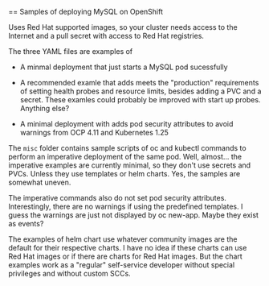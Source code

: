 == Samples of deploying MySQL on OpenShift

Uses Red Hat supported images, so your cluster needs access to the Internet and a pull secret with access to Red Hat registries.

The three YAML files are examples of

* A minmal deployment that just starts a MySQL pod sucessfully

* A recommended examle that adds meets the "production" requirements of setting health probes and resource limits, besides adding a PVC and a secret.
These examles could probably be improved with start up probes. Anything else?

* A minimal deployment with adds pod security attributes to avoid warnings from OCP 4.11 and Kubernetes 1.25

The `misc` folder contains sample scripts of oc and kubectl commands to perform an imperative deployment of the same pod.
Well, almost... the imperative examples are currently minimal, so they don't use secrets and PVCs.
Unless they use templates or helm charts.
Yes, the samples are somewhat uneven.

The imperative commands also do not set pod security attributes.
Interestingly, there are no warnings if using the predefined templates.
I guess the warnings are just not displayed by oc new-app.
Maybe they exist as events?

The examples of helm chart use whatever community images are the default for their respective charts.
I have no idea if these charts can use Red Hat images or if there are charts for Red Hat images.
But the chart examples work as a "regular" self-service developer without special privileges and without custom SCCs.
